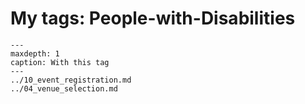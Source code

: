 # My tags: People-with-Disabilities

```{toctree}
---
maxdepth: 1
caption: With this tag
---
../10_event_registration.md
../04_venue_selection.md
```

